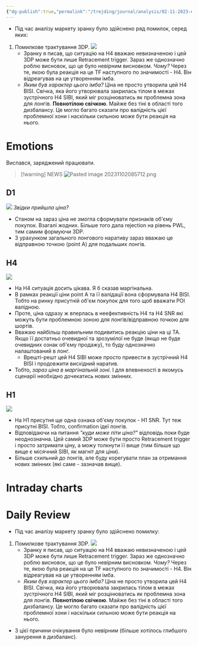 ```yaml
---
{"dg-publish":true,"permalink":"/trejding/journal/analysis/02-11-2023-eurusd/","tags":["trading/analysis"]}
---
```


- Під час аналізу маркету зранку було здійснено ряд помилок, серед яких:
1. Помилкове трактування 3DP.
	![](https://www.tradingview.com/x/VyntsYib/)
	- Зранку я писав, що ситуацію на H4 вважаю невизначеною і цей 3DP може бути лише Retracement trigger. Зараз же однозначно роблю висновок, що це було невірним висновком. *Чому?* Через те, якою була реакція на це TF наступного по значимості - H4. Він відреагував на це утворенням імба.
	- *Яким був характер цього імба?* Ціна не просто утворила цей H4 BISI. Свічка, яка його утворювала закрилась тілом в межах зустрічного H4 SIBI, який міг розцінюватись як проблемна зона для лонгів. **Повнотілою свічкою**. Майже без тіні в області того дизбалансу. Це могло багато сказати про валідність цієї проблемної хони і наскільки сильною може бути реакція на нього. 
# Emotions
Виспався, заряджений працювати.

>[!warning] NEWS
>![Pasted image 20231102085712.png](/img/user/%D0%97%D0%BE%D0%B1%D1%80%D0%B0%D0%B6%D0%B5%D0%BD%D0%BD%D1%8F/Pasted%20image%2020231102085712.png)
## D1
![](https://www.tradingview.com/x/Nhf6J1Wt/)
*Звідки прийшла ціна?*
- Станом на зараз ціна не змогла сформувати признаків об'єму покупок. Взагалі жодних. Більше того дала rejection на рівень PWL, тим самим формуючи 3DP.
- З урахунком загального лонгового наративу зараз вважаю це відправною точкою (point A) для подальших лонгів.
## H4
![](https://www.tradingview.com/x/dfxRGxON/)
- На H4 ситуація досить цікава. Я б сказав маргінальна.
- В рамках реакції ціни point A та її валідації вона сформувала H4 BISI. Тобто на ринку присутній об'єм покупок для того щоб вважати POI валідною.
- Проте, ціна одразу ж вперлась в неефективність H4 та H4 SNR які можуть бути проблемною зоною для лонгів/відправною точкою для шортів.
- Вважаю найбільш правильним подивитись реакцію ціни на ці TA. Якщо її достатньо очевидної та зрозумілої не буде (якщо не буде очевидних ознак об'єму продажу), то буду однозначно налаштований в лонг.
	- Врешті-решт цей H4 SIBI може просто привести в зустрічний H4 BISI і продовжити висхідний наратив.
- Тобто, *зараз ціна в маргінальній зоні*. І для впевненості в якомусь сценарії необхідно дочекатись нових змінних.

## H1
![](https://www.tradingview.com/x/RxbxKYQ4/)
- На H1 присутня ще одна ознака об'єму покупок - H1 SNR. Тут теж присутні BISI. Тобто, confirmation ідеї лонгів.
- Відповідаючи на питання *"куди може піти ціна?"*  відповідь поки буде неоднозначна. Цей самий 3DP може бути просто Retracement trigger і просто затримати ціну, а можу толкнути її вище (тим більше що вище є місячний SIBI, як магніт для ціни).
- Більше схильний до лонгів, але буду корегувати план за отримання нових змінних (які саме - зазначав вище).

# Intraday charts


# Daily Review
- Під час аналізу маркету зранку було здійснено помилку:
1. Помилкове трактування 3DP.
	![](https://www.tradingview.com/x/VyntsYib/)
	- Зранку я писав, що ситуацію на H4 вважаю невизначеною і цей 3DP може бути лише Retracement trigger. Зараз же однозначно роблю висновок, що це було невірним висновком. *Чому?* Через те, якою була реакція на це TF наступного по значимості - H4. Він відреагував на це утворенням імба.
	- *Яким був характер цього імба?* Ціна не просто утворила цей H4 BISI. Свічка, яка його утворювала закрилась тілом в межах зустрічного H4 SIBI, який міг розцінюватись як проблемна зона для лонгів. **Повнотілою свічкою**. Майже без тіні в області того дизбалансу. Це могло багато сказати про валідність цієї проблемної хони і наскільки сильною може бути реакція на нього.
- З цієї причини очікування було невірним (більше хотілось глибшого занурення в дизбаланс).